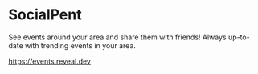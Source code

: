 # SocialPent

See events around your area and share them with friends! Always up-to-date with trending events in your area.

https://events.reveal.dev
